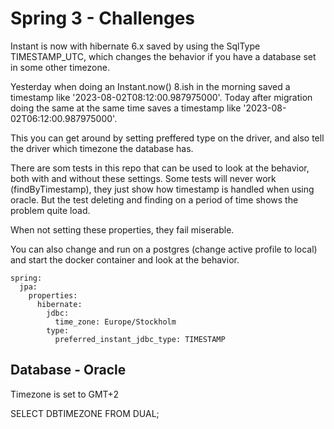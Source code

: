 # Spring 3 - Challenges

Instant is now with hibernate 6.x saved by using the SqlType TIMESTAMP_UTC, which changes the behavior if you have
a database set in some other timezone. 

Yesterday when doing an Instant.now() 8.ish in the morning saved a timestamp like '2023-08-02T08:12:00.987975000'. 
Today after migration doing the same at the same time saves a timestamp like '2023-08-02T06:12:00.987975000'. 

This you can get around by setting preffered type on the driver, and also tell the driver which timezone the database
has. 

There are som tests in this repo that can be used to look at the behavior, both with and without these settings. 
Some tests will never work (findByTimestamp), they just show how timestamp is handled when using oracle. 
But the test deleting and finding on a period of time shows the problem quite load. 

When not setting these properties, they fail miserable.  

You can also change and run on a postgres (change active profile to local) and start the docker container
and look at the behavior. 

```
spring:  
  jpa:
    properties:
      hibernate:
        jdbc:
          time_zone: Europe/Stockholm
        type:
          preferred_instant_jdbc_type: TIMESTAMP
```


## Database - Oracle
Timezone is set to GMT+2

SELECT DBTIMEZONE FROM DUAL;


